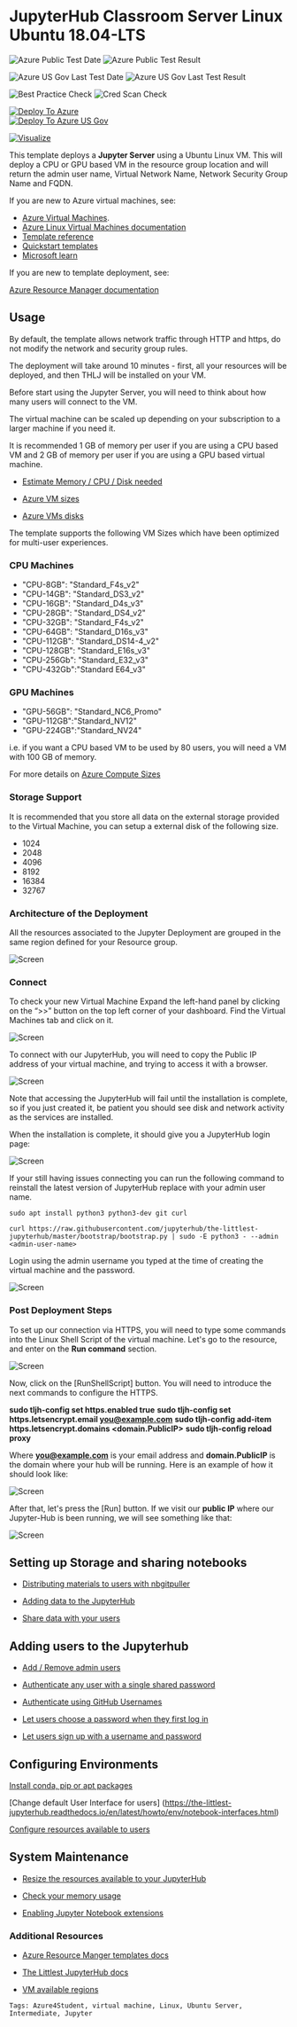 # JupyterHub Classroom Server Linux Ubuntu 18.04-LTS

![Azure Public Test Date](https://azurequickstartsservice.blob.core.windows.net/badges/quickstarts/microsoft.compute/vm-linux-jupyterhub/PublicLastTestDate.svg)
![Azure Public Test Result](https://azurequickstartsservice.blob.core.windows.net/badges/quickstarts/microsoft.compute/vm-linux-jupyterhub/PublicDeployment.svg)

![Azure US Gov Last Test Date](https://azurequickstartsservice.blob.core.windows.net/badges/quickstarts/microsoft.compute/vm-linux-jupyterhub/FairfaxLastTestDate.svg)
![Azure US Gov Last Test Result](https://azurequickstartsservice.blob.core.windows.net/badges/quickstarts/microsoft.compute/vm-linux-jupyterhub/FairfaxDeployment.svg)

![Best Practice Check](https://azurequickstartsservice.blob.core.windows.net/badges/quickstarts/microsoft.compute/vm-linux-jupyterhub/BestPracticeResult.svg)
![Cred Scan Check](https://azurequickstartsservice.blob.core.windows.net/badges/quickstarts/microsoft.compute/vm-linux-jupyterhub/CredScanResult.svg)

[![Deploy To Azure](https://raw.githubusercontent.com/Azure/azure-quickstart-templates/master/1-CONTRIBUTION-GUIDE/images/deploytoazure.svg?sanitize=true)](https://portal.azure.com/#create/Microsoft.Template/uri/https%3A%2F%2Fraw.githubusercontent.com%2FAzure%2Fazure-quickstart-templates%2Fmaster%2Fquickstarts%2Fmicrosoft.compute%2Fvm-linux-jupyterhub%2Fazuredeploy.json)  
[![Deploy To Azure US Gov](https://raw.githubusercontent.com/Azure/azure-quickstart-templates/master/1-CONTRIBUTION-GUIDE/images/deploytoazuregov.svg?sanitize=true)](https://portal.azure.us/#create/Microsoft.Template/uri/https%3A%2F%2Fraw.githubusercontent.com%2FAzure%2Fazure-quickstart-templates%2Fmaster%2Fquickstarts%2Fmicrosoft.compute%2Fvm-linux-jupyterhub%2Fazuredeploy.json)

[![Visualize](https://raw.githubusercontent.com/Azure/azure-quickstart-templates/master/1-CONTRIBUTION-GUIDE/images/visualizebutton.svg?sanitize=true)](http://armviz.io/#/?load=https%3A%2F%2Fraw.githubusercontent.com%2FAzure%2Fazure-quickstart-templates%2Fmaster%2Fquickstarts%2Fmicrosoft.compute%2Fvm-linux-jupyterhub%2Fazuredeploy.json)



This template deploys a **Jupyter Server** using a Ubuntu Linux VM. This will deploy a CPU or GPU based VM in the resource group location and will return the admin user name, Virtual Network Name, Network Security Group Name and FQDN.  

If you are new to Azure virtual machines, see:

- [Azure Virtual Machines](https://azure.microsoft.com/services/virtual-machines/).
- [Azure Linux Virtual Machines documentation](https://docs.microsoft.com/azure/virtual-machines/linux/)
- [Template reference](https://docs.microsoft.com/azure/templates/microsoft.compute/allversions)
- [Quickstart templates](https://azure.microsoft.com/resources/templates/?resourceType=Microsoft.Compute&pageNumber=1&sort=Popular)
- [Microsoft learn](https://docs.microsoft.com/en-us/learn/modules/interactive-deep-learning/)

If you are new to template deployment, see:

[Azure Resource Manager documentation](https://docs.microsoft.com/azure/azure-resource-manager/)

## Usage

By default, the template allows network traffic through HTTP and https, do not modify the network and security group rules.

The deployment will take around 10 minutes - first, all your resources will be deployed, and then THLJ will be installed on your VM.

Before start using the Jupyter Server, you will need to think about how many users will connect to the VM.

The virtual machine can be scaled up depending on your subscription to a larger machine if you need it.

It is recommended 1 GB of memory per user if you are using a CPU based VM and 2 GB of memory per user if you are using a GPU based virtual machine.

- [Estimate Memory / CPU / Disk needed](https://the-littlest-jupyterhub.readthedocs.io/en/latest/howto/admin/resource-estimation.html)

- [Azure VM sizes](https://docs.microsoft.com/azure/virtual-machines/linux/sizes-general)

- [Azure VMs disks](https://docs.microsoft.com/azure/virtual-machines/windows/disks-types)

The template supports the following VM Sizes which have been optimized for multi-user experiences.

### CPU Machines

- "CPU-8GB": "Standard_F4s_v2"
- "CPU-14GB": "Standard_DS3_v2"
- "CPU-16GB": "Standard_D4s_v3"
- "CPU-28GB": "Standard_DS4_v2"
- "CPU-32GB": "Standard_F4s_v2"
- "CPU-64GB": "Standard_D16s_v3"
- "CPU-112GB": "Standard_DS14-4_v2"
- "CPU-128GB": "Standard_E16s_v3"
- "CPU-256Gb": "Standard_E32_v3"
- "CPU-432Gb":"Standard E64_v3"

### GPU Machines

- "GPU-56GB": "Standard_NC6_Promo"
- "GPU-112GB":"Standard_NV12"
- "GPU-224GB":"Standard_NV24"

i.e. if you want a CPU based VM to be used by 80 users, you will need a VM with 100 GB of memory.

For more details on [Azure Compute Sizes](https://docs.microsoft.com/azure/virtual-machines/linux/sizes-compute)

### Storage Support 

It is recommended that you store all data on the external storage provided to the Virtual Machine, you can setup a external disk of the following size.

- 1024
- 2048
- 4096
- 8192
- 16384
- 32767

### Architecture of the Deployment

All the resources associated to the Jupyter Deployment are grouped in the same region defined for your Resource group.

![Screen](./images/Arch.png)

### Connect

To check your new Virtual Machine Expand the left-hand panel by clicking on the “>>” button on the top left corner of your dashboard. Find the Virtual Machines tab and click on it.

![Screen](./images/TLJHPortal.png)

To connect with our JupyterHub, you will need to copy the Public IP address of your virtual machine, and trying to access it with a browser.

![Screen](./images/ipConnect.png)

Note that accessing the JupyterHub will fail until the installation is complete, so if you just created it, be patient you should see disk and network activity as the services are installed.

When the installation is complete, it should give you a JupyterHub login page:

![Screen](./images/loginJupyter.png)

If your still having issues connecting you can run the following command to reinstall the latest version of JupyterHub  replace <admin-user-name> with your admin user name.

```
sudo apt install python3 python3-dev git curl

curl https://raw.githubusercontent.com/jupyterhub/the-littlest-jupyterhub/master/bootstrap/bootstrap.py | sudo -E python3 - --admin <admin-user-name>
```

Login using the admin username you typed at the time of creating the virtual machine and the password.

![Screen](./images/loginJupyter2.png)

### Post Deployment Steps

To set up our connection via HTTPS, you will need to type some commands into the Linux Shell Script of the virtual machine.
Let's go to the resource, and enter on the **Run command** section.

![Screen](./images/httpsConfig1.png)

Now, click on the [RunShellScript] button. You will need to introduce the next commands to configure the HTTPS.

**sudo tljh-config set https.enabled true**
**sudo tljh-config set https.letsencrypt.email <you@example.com>**
**sudo tljh-config add-item https.letsencrypt.domains <domain.PublicIP>**
**sudo tljh-config reload proxy**

Where **you@example.com** is your email address and **domain.PublicIP** is the domain where your hub will be running.
Here is an example of how it should look like:

![Screen](./images/httpsConfig2.png)

After that, let's press the [Run] button. If we visit our **public IP** where our Jupyter-Hub is been running, we will see something like that:

![Screen](./images/httpsConfig3.png)

## Setting up Storage and sharing notebooks

- [Distributing materials to users with nbgitpuller](https://the-littlest-jupyterhub.readthedocs.io/en/latest/howto/content/nbgitpuller.html)

- [Adding data to the JupyterHub](https://the-littlest-jupyterhub.readthedocs.io/en/latest/howto/content/add-data.html)

- [Share data with your users](https://the-littlest-jupyterhub.readthedocs.io/en/latest/howto/env/server-resources.html)

## Adding users to the Jupyterhub

- [Add / Remove admin users](https://the-littlest-jupyterhub.readthedocs.io/en/latest/howto/admin/admin-users.html)

- [Authenticate any user with a single shared password](https://the-littlest-jupyterhub.readthedocs.io/en/latest/howto/auth/dummy.html)

- [Authenticate using GitHub Usernames](https://the-littlest-jupyterhub.readthedocs.io/en/latest/howto/auth/github.html)

- [Let users choose a password when they first log in](https://the-littlest-jupyterhub.readthedocs.io/en/latest/howto/auth/firstuse.html)

- [Let users sign up with a username and password](https://the-littlest-jupyterhub.readthedocs.io/en/latest/howto/auth/nativeauth.html)

## Configuring Environments

[Install conda, pip or apt packages](https://the-littlest-jupyterhub.readthedocs.io/en/latest/howto/env/user-environment.html)

[Change default User Interface for users] (https://the-littlest-jupyterhub.readthedocs.io/en/latest/howto/env/notebook-interfaces.html)

[Configure resources available to users](https://the-littlest-jupyterhub.readthedocs.io/en/latest/howto/env/server-resources.html)

## System Maintenance

- [Resize the resources available to your JupyterHub](https://the-littlest-jupyterhub.readthedocs.io/en/latest/howto/admin/resize.html)

- [Check your memory usage](https://the-littlest-jupyterhub.readthedocs.io/en/latest/howto/admin/nbresuse.html)

- [Enabling Jupyter Notebook extensions](https://the-littlest-jupyterhub.readthedocs.io/en/latest/howto/admin/enable-extensions.html)

### Additional Resources

- [Azure Resource Manger templates docs](https://docs.microsoft.com/azure/azure-resource-manager/template-deployment-overview)

- [The Littlest JupyterHub docs](https://the-littlest-jupyterhub.readthedocs.io/en/latest/index.html)

- [VM available regions](https://azure.microsoft.com/global-infrastructure/services/?products=virtual-machines)

`Tags: Azure4Student, virtual machine, Linux, Ubuntu Server, Intermediate, Jupyter`


